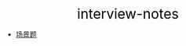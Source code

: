 <center><a href="#" target="_Self" style="font-size:28px;text-decoration:none;color:#000000;">interview-notes</a></center>

* [场景题](场景题/)

